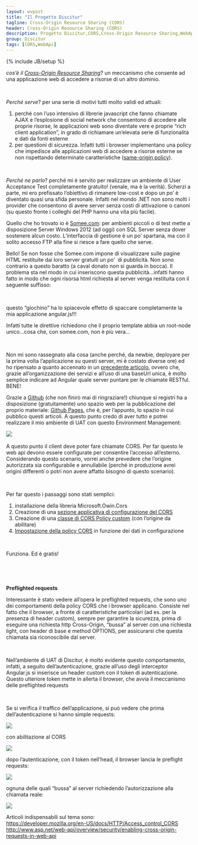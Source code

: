 ```yaml
---
layout: wvpost
title: "Il Progetto Discitur"
tagline: Cross-Origin Resource Sharing (CORS)
header: Cross-Origin Resource Sharing (CORS)
description: Progetto Discitur,CORS,Cross-Origin Resource Sharing,WebApi
group: Discitur
tags: [CORS,WebApi]
---
```

{% include JB/setup %}
<!-- Markup JSON-LD generato da Assistente per il markup dei dati strutturati di Google. -->
<script type="application/ld+json">
{
  "@context" : "http://schema.org",
  "@type" : "Article",
  "name" : "Cross-Origin Resource Sharing (CORS)",
  "author" : {
    "@type" : "Person",
    "name" : "William Verdolini"
  },
  "datePublished" : "2014-03-28",
  "articleSection" : [ "CORS", "WebApi"  ],
  "url" : "http://williamverdolini.github.io/2014/03/28/discitur-CORS"
}
</script>

_cos’è il <a href="http://en.wikipedia.org/wiki/Cross-origin_resource_sharing" target="_blank">Cross-Origin Resource Sharing</a>_? un
meccanismo che consente ad una applicazione web di accedere a risorse di un
altro dominio.

 

_Perché serve_? per una serie di motivi tutti molto validi ed
attuali:

1. perché con l’uso intensivo di librerie
     javascript che fanno chiamate AJAX e l’esplosione di social network che
     consentono di accedere alle proprie risorse, le applicazioni web sono
     diventate vere e proprie “rich client application”, in grado di richiamare
     un’elevata serie di funzionalità e dati da fonti esterne
2. per questioni di sicurezza. Infatti tutti i
     browser implementano una policy che impedisce alle applicazioni web di
     accedere a risorse esterne se non rispettando determinate caratteristiche
     (<a href="http://en.wikipedia.org/wiki/Same_origin_policy" target="_blank">same-origin policy</a>).

 

_Perché ne parlo_? perché mi è servito per realizzare un ambiente
di User Acceptance Test completamente gratuito! (venale, ma è la verità).
Scherzi a parte, mi ero prefissato l’obiettivo di rimanere low-cost e dopo un
po’ è diventato quasi una sfida personale. Infatti nel mondo .NET non sono
molti i provider che consentono di avere server senza costi di attivazione o
canoni (su questo fronte i colleghi del PHP hanno una vita più facile).

Quello che ho trovato io è <a href="https://somee.com/default.aspx" target="_blank">Somee.com</a>:
per ambienti piccoli o di test mette a disposizione Server Windows 2012 (ad
oggi) con SQL Server senza dover sostenere alcun costo. L’interfaccia di
gestione è un po’ spartana, ma con il solito accesso FTP alla fine si riesce a
fare quello che serve.

Bello! Se non fosse che Somee.com impone di visualizzare sulle pagine HTML
restituite dai loro server gratuiti un po’ 
di pubblicità. Non sono contrario a questo baratto (a caval donato non
si guarda in bocca). Il problema sta nel modo in cui inseriscono questa
pubblicità…infatti hanno fatto in modo che ogni risorsa html richiesta al
server venga restituita con il seguente suffisso:

<script type="syntaxhighlighter" class="brush: html">
<![CDATA[
<!--SCRIPT GENERATED BY SERVER! PLEASE REMOVE-->
<center><a href="http://somee.com">Web hosting by Somee.com</a></center>
</textarea></xml>< /script></noframes></noscript></object></layer></style></title></applet>
<script language="JavaScript" src="http://ads.mgmt.somee.com/serveimages/ad2/WholeInsert4.js">< /script>
<!--SCRIPT GENERATED BY SERVER! PLEASE REMOVE-->
]]></script> 


questo “giochino” ha lo spiacevole effetto di spaccare completamente la mia
applicazione angular.js!!!

Infatti tutte le direttive richiedono che il proprio template abbia un
root-node unico…cosa che, con somee.com, non è più vera…

 

Non mi sono rassegnato alla cosa (anche perché, da newbie, deployare per la
prima volta l’applicazione su questi server, mi è costato diverse ore) ed ho
ripensato a quanto accennato in un <a href="http://williamverdolini.github.io/2014/01/24/discitur-separation/" target="_blank">precedente articolo</a>, ovvero che, grazie all’organizzazione dei servizi e all’uso di
una baseUrl unica, è molto semplice indicare ad Angular quale server puntare
per le chiamate RESTful. BENE!

Grazie a <a href="https://github.com/" target="_blank">Github</a> (che non finirò mai di
ringraziare!) chiunque si registri ha a disposizione (gratuitamente) uno spazio
web per la pubblicazione del proprio materiale: <a href="http://pages.github.com/" target="_blank">Github Pages</a>, che è, per l’appunto, lo
spazio in cui pubblico questi articoli. A questo punto credo di aver tutto e
potrei realizzare il mio ambiente di UAT con questo Environment Management:

<img src="{{ BASE_PATH }}/images/discitur/UAT_env.png" /> 


A questo punto il client deve poter fare chiamate CORS. Per far questo le
web api devono essere configurate per consentire l’accesso all’esterno.
Considerando questo scenario, vorrei anche prevedere che l’origine autorizzata
sia configurabile e annullabile (perché in produzione avrei origini differenti
o potri non avere affatto bisogno di questo scenario).

 

Per far questo i passaggi sono stati semplici:

1. installazione della libreria Microsoft.Owin.Cors
2. Creazione di una <a href="https://github.com/williamverdolini/discitur-api/blob/sprint5/Web.config#L29" target="_blank">sezione applicativa di configurazione del CORS</a>
3. Creazione di una <a href="https://github.com/williamverdolini/discitur-api/blob/sprint5/App_Start/Startup.Auth.cs#L107" target="_blank">classe di CORS Policy custom</a> (con l’origine da abilitare)
4. <a href="https://github.com/williamverdolini/discitur-api/blob/sprint5/App_Start/Startup.Auth.cs#L67" target="_blank">Impostazione della policy CORS</a> in funzione dei dati in configurazione

 

Funziona. Ed è gratis!

 

 

**Preflighted requests**

Interessante è stato vedere all’opera le preflighted requests, che sono uno
dei comportamenti della policy CORS che i browser applicano. Consiste nel fatto
che il browser, a fronte di caratteristiche particolari (ad es. per la presenza
di header custom), sempre per garantire la sicurezza, prima di eseguire una
richiesta http Cross-Origin, “bussa” al server con una richiesta light, con
header di base e method OPTIONS, per assicurarsi che questa chiamata sia
riconoscibile dal server.

 

Nell’ambiente di UAT di Discitur, è molto evidente questo comportamento,
infatti, a seguito dell’autenticazione, grazie all’uso degli interceptor
Angular.js si inserisce un header custom con il token di autenticazione. Questo
ulteriore token mette in allerta il browser, che avvia il meccanismo delle
preflighted requests

 

Se si verifica il traffico dell’applicazione, si può vedere che prima
dell’autenticazione si hanno simple requests:

<img src="{{ BASE_PATH }}/images/discitur/preflighted.png" />

con abilitazione al CORS

<img src="{{ BASE_PATH }}/images/discitur/preflighted2.png" />

dopo l’autenticazione, con il token nell’head, il browser lancia le preflight requests:

<img src="{{ BASE_PATH }}/images/discitur/preflighted3.png" />

ognuna delle quali “bussa” al server richiedendo l’autorizzazione alla chiamata reale:

<img src="{{ BASE_PATH }}/images/discitur/preflighted4.png" />


Articoli indispensabili sul tema sono: <br/>
<a href="https://developer.mozilla.org/en-US/docs/HTTP/Access_control_CORS" target="_blank">https://developer.mozilla.org/en-US/docs/HTTP/Access_control_CORS</a><br/>
<a href="http://www.asp.net/web-api/overview/security/enabling-cross-origin-requests-in-web-api" target="_blank">http://www.asp.net/web-api/overview/security/enabling-cross-origin-requests-in-web-api</a>







 